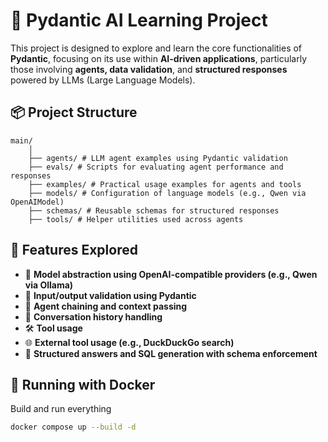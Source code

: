 # 🧠 Pydantic AI Learning Project

This project is designed to explore and learn the core functionalities of **Pydantic**, focusing on its use within **AI-driven applications**, particularly those involving **agents, data validation**, and **structured responses** powered by LLMs (Large Language Models).

## 📦 Project Structure

```
main/
    │
    ├── agents/ # LLM agent examples using Pydantic validation
    ├── evals/ # Scripts for evaluating agent performance and responses
    ├── examples/ # Practical usage examples for agents and tools
    ├── models/ # Configuration of language models (e.g., Qwen via OpenAIModel)
    ├── schemas/ # Reusable schemas for structured responses
    ├── tools/ # Helper utilities used across agents
```

## 🚀 Features Explored

- 🧪 **Model abstraction using OpenAI-compatible providers (e.g., Qwen via Ollama)**
- 🧰 **Input/output validation using Pydantic**
- 🔗 **Agent chaining and context passing**
- 💬 **Conversation history handling**
- 🛠️ **Tool usage**
- 🌐 **External tool usage (e.g., DuckDuckGo search)**
- 🧠 **Structured answers and SQL generation with schema enforcement**

## 🐳 Running with Docker

Build and run everything

```bash
docker compose up --build -d
```
